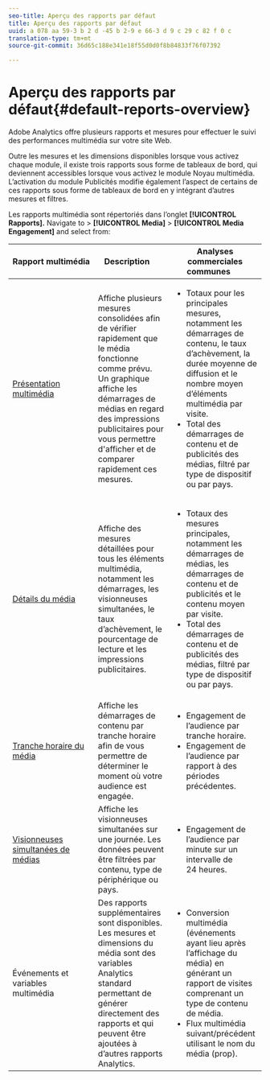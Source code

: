 ```yaml
---
seo-title: Aperçu des rapports par défaut
title: Aperçu des rapports par défaut
uuid: a 078 aa 59-3 b 2 d -45 b 2-9 e 66-3 d 9 c 29 c 82 f 0 c
translation-type: tm+mt
source-git-commit: 36d65c188e341e18f55d0d0f8b84833f76f07392

---
```



# Aperçu des rapports par défaut{#default-reports-overview}

Adobe Analytics offre plusieurs rapports et mesures pour effectuer le suivi des performances multimédia sur votre site Web.

Outre les mesures et les dimensions disponibles lorsque vous activez chaque module, il existe trois rapports sous forme de tableaux de bord, qui deviennent accessibles lorsque vous activez le module Noyau multimédia. L’activation du module Publicités modifie également l’aspect de certains de ces rapports sous forme de tableaux de bord en y intégrant d’autres mesures et filtres.

Les rapports multimédia sont répertoriés dans l’onglet **[!UICONTROL Rapports].** Navigate to &gt; **[!UICONTROL Media]** &gt; **[!UICONTROL Media Engagement]** and select from:

| Rapport multimédia | Description     | Analyses commerciales communes       |
| --- | --- | --- |
| [Présentation multimédia](media-reports-overview.md) | Affiche plusieurs mesures consolidées afin de vérifier rapidement que le média fonctionne comme prévu. Un graphique affiche les démarrages de médias en regard des impressions publicitaires pour vous permettre d'afficher et de comparer rapidement ces mesures. | <ul> <li>Totaux pour les principales mesures, notamment les démarrages de contenu, le taux d’achèvement, la durée moyenne de diffusion et le nombre moyen d’éléments multimédia par visite.  </li> <li>Total des démarrages de contenu et de publicités des médias, filtré par type de dispositif ou par pays.  </li> </ul> |
| [Détails du média](media-reports-detail.md) | Affiche des mesures détaillées pour tous les éléments multimédia, notamment les démarrages, les visionneuses simultanées, le taux d’achèvement, le pourcentage de lecture et les impressions publicitaires. | <ul> <li>Totaux des mesures principales, notamment les démarrages de médias, les démarrages de contenu et de publicités et le contenu moyen par visite.  </li> <li>Total des démarrages de contenu et de publicités des médias, filtré par type de dispositif ou par pays.  </li> </ul> |
| [Tranche horaire du média](media-reports-daypart.md) | Affiche les démarrages de contenu par tranche horaire afin de vous permettre de déterminer le moment où votre audience est engagée. | <ul> <li>Engagement de l’audience par tranche horaire.  </li> <li>Engagement de l’audience par rapport à des périodes précédentes.  </li> </ul> |
| [Visionneuses simultanées de médias](media-concurrent-viewers.md) | Affiche les visionneuses simultanées sur une journée. Les données peuvent être filtrées par contenu, type de périphérique ou pays. | <ul> <li>Engagement de l’audience par minute sur un intervalle de 24 heures.  </li> </ul> |
| Événements et variables multimédia | Des rapports supplémentaires sont disponibles. Les mesures et dimensions du média sont des variables Analytics standard permettant de générer directement des rapports et qui peuvent être ajoutées à d’autres rapports Analytics. | <ul> <li>Conversion multimédia (événements ayant lieu après l’affichage du média) en générant un rapport de visites comprenant un type de contenu de média.  </li> <li>Flux multimédia suivant/précédent utilisant le nom du média (prop).  </li> </ul> |

